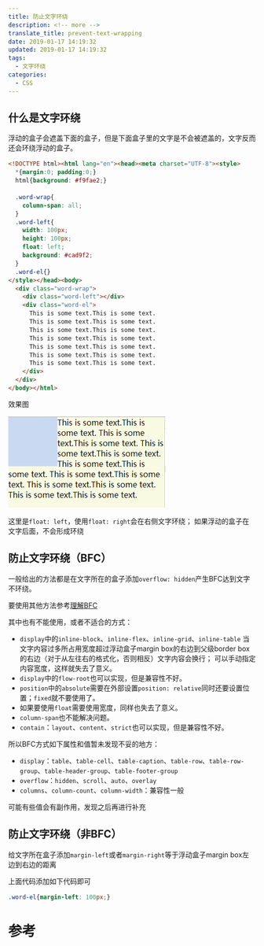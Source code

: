 ```yaml
---
title: 防止文字环绕
description: <!-- more -->
translate_title: prevent-text-wrapping
date: 2019-01-17 14:19:32
updated: 2019-01-17 14:19:32
tags:
  - 文字环绕
categories:
  - CSS
---
```


## 什么是文字环绕

浮动的盒子会遮盖下面的盒子，但是下面盒子里的文字是不会被遮盖的，文字反而还会环绕浮动的盒子。

``` html
<!DOCTYPE html><html lang="en"><head><meta charset="UTF-8"><style>
  *{margin:0; padding:0;}
  html{background: #f9fae2;}
  
  .word-wrap{
    column-span: all;
  }
  .word-left{
    width: 100px;
    height: 100px;
    float: left;
    background: #cad9f2;
  }
  .word-el{}
</style></head><body>
  <div class="word-wrap">
    <div class="word-left"></div>
    <div class="word-el">
      This is some text.This is some text.
      This is some text.This is some text.
      This is some text.This is some text.
      This is some text.This is some text.
      This is some text.This is some text.
      This is some text.This is some text.
      This is some text.This is some text.
    </div>
  </div>
</body></html>
```
效果图

![032](/images/css/032.png)

这里是`float: left`，使用`float: right`会在右侧文字环绕；
如果浮动的盒子在文字后面，不会形成环绕

## 防止文字环绕（BFC）

一般给出的方法都是在文字所在的盒子添加`overflow: hidden`产生BFC达到文字不环绕。

要使用其他方法参考[理解BFC](../2019-01-08-understanding-bfc/)

其中也有不能使用，或者不适合的方式：
- `display`中的`inline-block`、`inline-flex`、`inline-grid`、`inline-table` 当文字内容过多所占用宽度超过浮动盒子margin box的右边到父级border box的右边（对于从左往右的格式化，否则相反）文字内容会换行；
可以手动指定内容宽度，这样就失去了意义。
- `display`中的`flow-root`也可以实现，但是兼容性不好。
- `position`中的`absolute`需要在外部设置`position: relative`同时还要设置位置；`fixed`就不要使用了。
- 如果要使用`float`需要使用宽度，同样也失去了意义。
- `column-span`也不能解决问题。
- `contain`：`layout`、`content`、`strict`也可以实现，但是兼容性不好。

所以BFC方式如下属性和值暂未发现不妥的地方：
- `display`：`table`、`table-cell`、`table-caption`、`table-row`、`table-row-group`、`table-header-group`、`table-footer-group`
- `overflow`：`hidden`、`scroll`、`auto`、`overlay`
- `columns`、`column-count`、`column-width`：兼容性一般

可能有些值会有副作用，发现之后再进行补充

## 防止文字环绕（非BFC）

给文字所在盒子添加`margin-left`或者`margin-right`等于浮动盒子margin box左边到右边的距离

上面代码添加如下代码即可

``` css
.word-el{margin-left: 100px;}
```

# 参考
